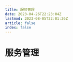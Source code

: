 ```yaml
---
title: 服务管理
date: 2023-04-26T22:23:04Z
lastmod: 2023-08-05T22:01:26Z
article: false
index: false
---
```


# 服务管理

　　‍
